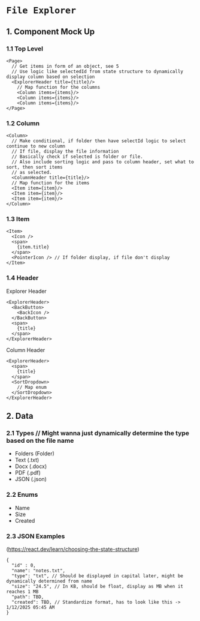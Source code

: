 # `File Explorer`

## 1. **Component Mock Up**

### 1.1 **Top Level**

```
<Page>
  // Get items in form of an object, see 5
  // Use logic like selectedId from state structure to dynamically display column based on selection
  <ExplorerHeader title={title}/>
    // Map function for the columns
    <Column items={items}/>
    <Column items={items}/>
    <Column items={items}/>
</Page>
```

### 1.2 **Column**

```
<Column>
  // Make conditional, if folder then have selectId logic to select continue to new column
  // If file, display the file information
  // Basically check if selected is folder or file.
  // Also include sorting logic and pass to column header, set what to sort, then sort items
  // as selected.
  <ColumnHeader title={title}/>
  // Map function for the items
  <Item item={item}/>
  <Item item={item}/>
  <Item item={item}/>
</Column>
```

### 1.3 **Item**

```
<Item>
  <Icon />
  <span>
    {item.title}
  </span>
  <PointerIcon /> // If folder display, if file don't display
</Item>
```

### 1.4 **Header**

Explorer Header

```
<ExplorerHeader>
  <BackButton>
    <BackIcon />
  </BackButton>
  <span>
    {title}
  </span>
</ExplorerHeader>
```

Column Header

```
<ExplorerHeader>
  <span>
    {title}
  </span>
  <SortDropdown>
    // Map enum
  </SortDropdown>
</ExplorerHeader>
```

## 2. **Data**

### 2.1 **Types** // Might wanna just dynamically determine the type based on the file name

- Folders (Folder)
- Text (.txt)
- Docx (.docx)
- PDF (.pdf)
- JSON (.json)

### 2.2 **Enums**

- Name
- Size
- Created

### 2.3 **JSON Examples**

(https://react.dev/learn/choosing-the-state-structure)

```
{
  "id" : 0,
  "name": "notes.txt",
  "type": "txt", // Should be displayed in capital later, might be dynamically determined from name
  "size": "24.5", // In KB, should be float, display as MB when it reaches 1 MB
  "path": TBD,
  "created": TBD, // Standardize format, has to look like this -> 1/12/2025 05:45 AM
}
```

